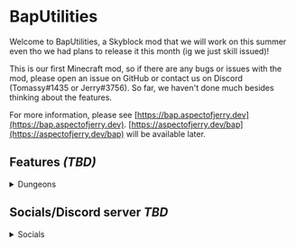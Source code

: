 # BapUtilities

Welcome to BapUtilities, a Skyblock mod that we will work on this summer even tho we had plans to release it this month (ig we just skill issued)!

This is our first Minecraft mod, so if there are any bugs or issues with the mod, please open an issue on GitHub or contact us on Discord (Tomassy#1435 or Jerry#3756).
So far, we haven't done much besides thinking about the features.

For more information, please see [https://bap.aspectofjerry.dev](https://bap.aspectofjerry.dev). [https://aspectofjerry.dev/bap](https://aspectofjerry.dev/bap) will be available later.

## Features *(TBD)*

<details>
  <summary>Dungeons</summary>

- Trust feature to let other players take your own party if you go afk.
- Better dragon name in the m7 boss fight (might not happen because there is already a sbe/skytils feature that let you do this).
- Display dragon HP.
- Display dungeon secret route (might not happen or will take a really long time to make).

</details>

## Socials/Discord server *TBD*

<details>
  <summary>Socials</summary>
  
- We don't have one yet lmao.
- Maybe we do hmmmm.
- Maybe not ig?.
</details>
